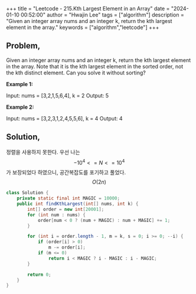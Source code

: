 +++
title = "Leetcode - 215.Kth Largest Element in an Array"
date = "2024-01-10 00:52:00"
author = "Hwajin Lee"
tags = ["algorithm"]
description = "Given an integer array nums and an integer k, return the kth largest element in the array."
keywords = ["algorithm","leetcode"]
+++

## Problem,

Given an integer array nums and an integer k, return the kth largest element in the array.
Note that it is the kth largest element in the sorted order, not the kth distinct element.
Can you solve it without sorting?
    

**Example 1:**

Input: nums = [3,2,1,5,6,4], k = 2
Output: 5

**Example 2:**

Input: nums = [3,2,3,1,2,4,5,5,6], k = 4
Output: 4

## Solution,

정렬을 사용하지 못한다. 우선 나는 $$-10^4 <= N <= 10^4$$ 가 보장되었다 하였으니, 공간복잡도를 포기하고 풀었다. $$O(2n)$$

```java
class Solution {
    private static final int MAGIC = 10000;
    public int findKthLargest(int[] nums, int k) {
        int[] order = new int[20001];
        for (int num : nums) {
            order[num < 0 ? (num + MAGIC) : num + MAGIC] += 1;
        }

        for (int i = order.length - 1, m = k, s = 0; i >= 0; --i) {
            if (order[i] > 0) 
                m -= order[i];
            if (m <= 0) 
                return i < MAGIC ? i - MAGIC : i - MAGIC;
        }

        return 0;
    }
}
```